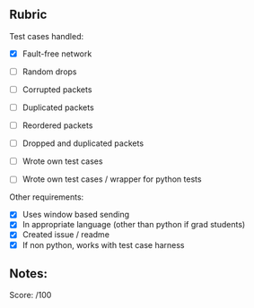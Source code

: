 

## Rubric

Test cases handled:
  - [X] Fault-free network
  - [ ] Random drops
  - [ ] Corrupted packets
  - [ ] Duplicated packets
  - [ ] Reordered packets
  - [ ] Dropped and duplicated packets
  - [ ] Wrote own test cases
  - [ ] Wrote own test cases / wrapper for python tests


Other requirements:
  - [X] Uses window based sending
  - [X] In appropriate language (other than python if grad students)
  - [X] Created issue / readme
  - [X] If non python, works with test case harness

## Notes: 

Score: /100
